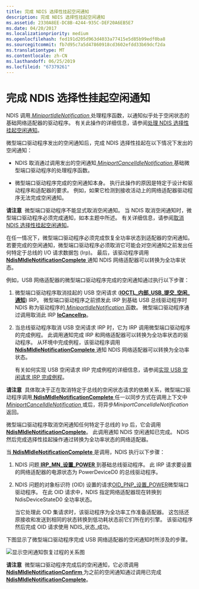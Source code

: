 ```yaml
---
title: 完成 NDIS 选择性挂起空闲通知
description: 完成 NDIS 选择性挂起空闲通知
ms.assetid: 2330A8EE-DC8B-4244-935C-DEF20A6EB5E7
ms.date: 04/20/2017
ms.localizationpriority: medium
ms.openlocfilehash: fed191d205d963d4033a77415e5d85b99edf0ba8
ms.sourcegitcommit: fb7d95c7a5d47860918cd3602efdd33b69dcf2da
ms.translationtype: MT
ms.contentlocale: zh-CN
ms.lasthandoff: 06/25/2019
ms.locfileid: "67379261"
---
```

# <a name="completing-the-ndis-selective-suspend-idle-notification"></a>完成 NDIS 选择性挂起空闲通知


NDIS 调用[ *MiniportIdleNotification* ](https://docs.microsoft.com/windows-hardware/drivers/ddi/content/ndis/nc-ndis-miniport_idle_notification)处理程序函数，以通知似乎处于空闲状态的基础网络适配器的驱动程序。 有关此操作的详细信息，请参阅[处理 NDIS 选择性挂起空闲通知](handling-the-ndis-selective-suspend-idle-notification.md)。

微型端口驱动程序发出的空闲通知后，完成 NDIS 选择性挂起在以下情况下发出的空闲通知：

-   NDIS 取消通过调用发出的空闲通知[ *MiniportCancelIdleNotification* ](https://docs.microsoft.com/windows-hardware/drivers/ddi/content/ndis/nc-ndis-miniport_cancel_idle_notification)基础微型端口驱动程序的处理程序函数。

-   微型端口驱动程序完成的空闲通知本身。 执行此操作的原因是特定于设计和驱动程序和适配器的要求。 例如，如果它检测到接收活动上的网络适配器驱动程序无法完成空闲通知。

**请注意**  微型端口驱动程序不能显式取消空闲通知。 当 NDIS 取消空闲通知时，微型端口驱动程序必须完成通知，如本主题中所述。 有关详细信息，请参阅[取消 NDIS 选择性挂起空闲通知](canceling-the-ndis-selective-suspend-idle-notification.md)。

 

在任一情况下，微型端口驱动程序必须完成恢复全功率状态到适配器的空闲通知。 若要完成的空闲通知，微型端口驱动程序必须取消它可能会对空闲通知之前发出任何特定于总线的 I/O 请求数据包 (Irp)。 最后，该驱动程序调用[ **NdisMIdleNotificationComplete** ](https://docs.microsoft.com/windows-hardware/drivers/ddi/content/ndis/nf-ndis-ndismidlenotificationcomplete)通知 NDIS 网络适配器可以转换为全功率状态。

例如，USB 网络适配器的微型端口驱动程序完成的空闲通知通过执行以下步骤：

1.  微型端口驱动程序取消挂起的 USB 空闲请求 ([**IOCTL\_内部\_USB\_提交\_空闲\_通知**](https://docs.microsoft.com/windows-hardware/drivers/ddi/content/usbioctl/ni-usbioctl-ioctl_internal_usb_submit_idle_notification)) IRP。 微型端口驱动程序之前颁发此 IRP 到基础 USB 总线驱动程序时 NDIS 称为驱动程序的[ *MiniportIdleNotification* ](https://docs.microsoft.com/windows-hardware/drivers/ddi/content/ndis/nc-ndis-miniport_idle_notification)函数。 微型端口驱动程序通过调用取消此 IRP [ **IoCancelIrp**](https://docs.microsoft.com/windows-hardware/drivers/ddi/content/wdm/nf-wdm-iocancelirp)。

2.  当总线驱动程序取消 USB 空闲请求 IRP 时，它为 IRP 调用微型端口驱动程序的完成例程。 此调用通知完成 IRP 和网络适配器可以转换为全功率状态的驱动程序。 从环境中完成例程，该驱动程序调用[ **NdisMIdleNotificationComplete** ](https://docs.microsoft.com/windows-hardware/drivers/ddi/content/ndis/nf-ndis-ndismidlenotificationcomplete)通知 NDIS 网络适配器可以转换为全功率状态。

    有关如何实现 USB 空闲请求 IRP 完成例程的详细信息，请参阅[实现 USB 空闲请求 IRP 完成例程](implementing-a-usb-idle-request-irp-completion-routine.md)。

**请注意**  具体取决于正在取消特定于总线的空闲状态请求的依赖关系，微型端口驱动程序调用[ **NdisMIdleNotificationComplete** ](https://docs.microsoft.com/windows-hardware/drivers/ddi/content/ndis/nf-ndis-ndismidlenotificationcomplete)任一以同步方式在调用上下文中[ *MiniportCancelIdleNotification* ](https://docs.microsoft.com/windows-hardware/drivers/ddi/content/ndis/nc-ndis-miniport_cancel_idle_notification)或后，将异步*MiniportCancelIdleNotification*返回。

 

微型端口驱动程序取消空闲通知任何特定于总线的 Irp 后，它会调用[ **NdisMIdleNotificationComplete**](https://docs.microsoft.com/windows-hardware/drivers/ddi/content/ndis/nf-ndis-ndismidlenotificationcomplete)。 此调用通知 NDIS 空闲通知已完成。 NDIS 然后完成选择性挂起操作通过转换为全功率状态的网络适配器。

当[ **NdisMIdleNotificationComplete** ](https://docs.microsoft.com/windows-hardware/drivers/ddi/content/ndis/nf-ndis-ndismidlenotificationcomplete)是调用，NDIS 执行以下步骤：

1.  NDIS 问题[ **IRP\_MN\_设置\_POWER** ](https://docs.microsoft.com/windows-hardware/drivers/kernel/irp-mn-set-power)到基础总线驱动程序。 此 IRP 请求要设置的网络适配器的电源状态为 PowerDeviceD0 的总线驱动程序。

2.  NDIS 问题的对象标识符 (OID) 设置的请求[OID\_PNP\_设置\_POWER](https://docs.microsoft.com/windows-hardware/drivers/network/oid-pnp-set-power)微型端口驱动程序。 在此 OID 请求中，NDIS 指定网络适配器现在转换到 NdisDeviceStateD0 全功率状态。

    当它处理此 OID 集请求时，该驱动程序为全功率工作准备适配器。 这包括还原接收和发送到相同的状态转换到低功耗状态前它们所在的引擎。 该驱动程序然后完成 OID 请求使用 NDIS\_状态\_成功。

下图显示了微型端口驱动程序完成 USB 网络适配器的空闲通知时所涉及的步骤。

![显示空闲通知恢复过程的关系图](images/ndis-ss-idle-notification-complete.png)

**请注意**  微型端口驱动程序完成后的空闲通知，它必须调用[ **NdisMIdleNotificationConfirm** ](https://docs.microsoft.com/windows-hardware/drivers/ddi/content/ndis/nf-ndis-ndismidlenotificationconfirm)为之前的空闲通知通过调用已完成[ **NdisMIdleNotificationComplete**](https://docs.microsoft.com/windows-hardware/drivers/ddi/content/ndis/nf-ndis-ndismidlenotificationcomplete)。

 

 

 





